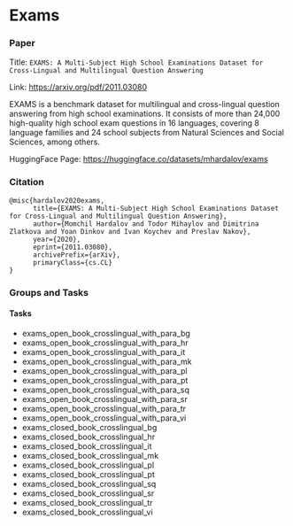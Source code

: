 # Exams

### Paper

Title: `EXAMS: A Multi-Subject High School Examinations Dataset for Cross-Lingual and Multilingual Question Answering`

Link: https://arxiv.org/pdf/2011.03080

EXAMS is a benchmark dataset for multilingual and cross-lingual question answering from high school examinations. It consists of more than 24,000 high-quality high school exam questions in 16 languages, covering 8 language families and 24 school subjects from Natural Sciences and Social Sciences, among others.

HuggingFace Page: https://huggingface.co/datasets/mhardalov/exams


### Citation

```
@misc{hardalov2020exams,
      title={EXAMS: A Multi-Subject High School Examinations Dataset for Cross-Lingual and Multilingual Question Answering}, 
      author={Momchil Hardalov and Todor Mihaylov and Dimitrina Zlatkova and Yoan Dinkov and Ivan Koychev and Preslav Nakov},
      year={2020},
      eprint={2011.03080},
      archivePrefix={arXiv},
      primaryClass={cs.CL}
}
```

### Groups and Tasks
#### Tasks
* exams_open_book_crosslingual_with_para_bg
* exams_open_book_crosslingual_with_para_hr
* exams_open_book_crosslingual_with_para_it
* exams_open_book_crosslingual_with_para_mk
* exams_open_book_crosslingual_with_para_pl
* exams_open_book_crosslingual_with_para_pt
* exams_open_book_crosslingual_with_para_sq
* exams_open_book_crosslingual_with_para_sr
* exams_open_book_crosslingual_with_para_tr
* exams_open_book_crosslingual_with_para_vi
* exams_closed_book_crosslingual_bg
* exams_closed_book_crosslingual_hr
* exams_closed_book_crosslingual_it
* exams_closed_book_crosslingual_mk
* exams_closed_book_crosslingual_pl
* exams_closed_book_crosslingual_pt
* exams_closed_book_crosslingual_sq
* exams_closed_book_crosslingual_sr
* exams_closed_book_crosslingual_tr
* exams_closed_book_crosslingual_vi

